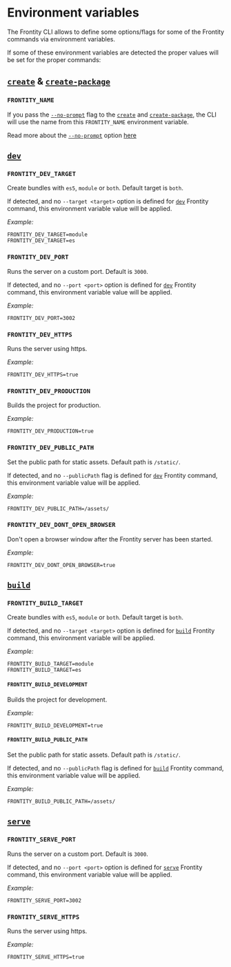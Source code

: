 # Environment variables

The Frontity CLI allows to define some options/flags for some of the Frontity commands via environment variables.

If some of these environment variables are detected the proper values will be set for the proper commands:

## [`create`](./create) & [`create-package`](./create-package)

### `FRONTITY_NAME`

If you pass the [`--no-prompt`](#) flag to the [`create`](./create) and [`create-package`](./create-package), the CLI will use the name from this `FRONTITY_NAME` environment variable.

Read more about the [`--no-prompt`](#) option [here](./create-commands)

## [`dev`](./dev)

### `FRONTITY_DEV_TARGET`

Create bundles with `es5`, `module` or `both`.
Default target is `both`.

If detected, and no `--target <target>` option is defined for [`dev`](./dev) Frontity command, this environment variable value will be applied.

_Example:_

```
FRONTITY_DEV_TARGET=module
FRONTITY_DEV_TARGET=es
```

### `FRONTITY_DEV_PORT`

Runs the server on a custom port.
Default is `3000`.

If detected, and no `--port <port>` option is defined for [`dev`](./dev) Frontity command, this environment variable value will be applied.

_Example:_

```
FRONTITY_DEV_PORT=3002
```

### `FRONTITY_DEV_HTTPS`

Runs the server using https.

_Example:_

```
FRONTITY_DEV_HTTPS=true
```

### `FRONTITY_DEV_PRODUCTION`

Builds the project for production.

_Example:_

```
FRONTITY_DEV_PRODUCTION=true
```

### `FRONTITY_DEV_PUBLIC_PATH`

Set the public path for static assets.
Default path is `/static/`.

If detected, and no `--publicPath` flag is defined for [`dev`](./dev) Frontity command, this environment variable value will be applied.

_Example:_

```
FRONTITY_DEV_PUBLIC_PATH=/assets/
```

### `FRONTITY_DEV_DONT_OPEN_BROWSER`

Don't open a browser window after the Frontity server has been started.

_Example:_

```
FRONTITY_DEV_DONT_OPEN_BROWSER=true
```

## [`build`](./build)

### `FRONTITY_BUILD_TARGET`

Create bundles with `es5`, `module` or `both`.
Default target is `both`.

If detected, and no `--target <target>` option is defined for [`build`](./build) Frontity command, this environment variable will be applied.

_Example:_

```
FRONTITY_BUILD_TARGET=module
FRONTITY_BUILD_TARGET=es
```

#### `FRONTITY_BUILD_DEVELOPMENT`

Builds the project for development.

_Example:_

```
FRONTITY_BUILD_DEVELOPMENT=true
```

#### `FRONTITY_BUILD_PUBLIC_PATH`

Set the public path for static assets.
Default path is `/static/`.

If detected, and no `--publicPath` flag is defined for [`build`](./build) Frontity command, this environment variable value will be applied.

_Example:_

```
FRONTITY_BUILD_PUBLIC_PATH=/assets/
```

## [`serve`](./serve)

### `FRONTITY_SERVE_PORT`

Runs the server on a custom port.
Default is `3000`.

If detected, and no `--port <port>` option is defined for [`serve`](./serve) Frontity command, this environment variable value will be applied.

_Example:_

```
FRONTITY_SERVE_PORT=3002
```

### `FRONTITY_SERVE_HTTPS`

Runs the server using https.

_Example:_

```
FRONTITY_SERVE_HTTPS=true
```

